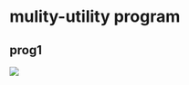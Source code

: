 <h1>mulity-utility program</h1>

<h2>prog1</h2>
<img src="C:\Users\ronak\OneDrive\Desktop\c-Language\project4\output\q1.png">
